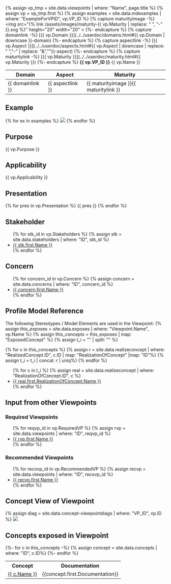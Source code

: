{% assign vp_tmp = site.data.viewpoints | where: "Name", page.title %}
{% assign vp = vp_tmp.first %}
{% assign examples = site.data.mdexamples | where: "ExampleForVPID", vp.VP_ID %}
{% capture maturityimage -%}
<img src="{% link /assets/images/maturity-{{ vp.Maturity | replace: " ", "-"  }}.svg %}" height="20" width="20" >
{%- endcapture %}
{% capture domainlink -%}
[{{ vp.Domain }}](../../userdoc/domains.html#{{ vp.Domain | downcase }}-domain)
{%- endcapture %}
{% capture aspectlink -%}
[{{ vp.Aspect }}](../../userdoc/aspects.html#{{ vp.Aspect | downcase | replace: " ","-" | replace: "&",""}}-aspect)
{%- endcapture %}
{% capture maturitylink -%}
[{{ vp.Maturity }}](../../userdoc/maturity.html#{{ vp.Maturity }})
{%- endcapture %}
**{{ vp.VP_ID }}** {{ vp.Name }}

|**Domain**|**Aspect**|**Maturity**|
| --- | --- | --- |
|{{ domainlink }}|{{ aspectlink }}|{{ maturityimage }}{{ maturitylink }}|

## Example
{% for ex in examples %}
<img src="../../diagrams/examples_md/exa{{ ex.ID }}.svg" />
{% endfor %}

## Purpose
{{ vp.Purpose }}

## Applicability
{{ vp.Applicability }}

## Presentation
{% for pres in vp.Presentation %}
{{ pres }}
{% endfor %}

## Stakeholder
<ul>
{% for stk_id in vp.Stakeholders %}
{% assign stk = site.data.stakeholders | where: "ID", stk_id %}
<li><A href="../../userdoc/stakeholders.html#{{ stk_id }}"> {{ stk.first.Name }} </A></li>
{% endfor %}
</ul>

## Concern
<ul>
{% for concern_id in vp.Concern %}
{% assign concern = site.data.concerns | where: "ID", concern_id %}
<li><A href="../../userdoc/concerns.html#{{ concern_id }}"> {{ concern.first.Name }} </A></li>
{% endfor %}
</ul>

## Profile Model Reference
The following Stereotypes / Model Elements are used in the Viewpoint:
{% assign this_exposes = site.data.exposes | where: "Viewpoint.Name", vp.Name %}
{% assign this_concepts = this_exposes | map: "ExposedConcept" %}
{% assign t_i = "" | split: "" %}

{% for c in this_concepts %}
{% assign r = site.data.realizeconcept | where: "RealizedConcept.ID", c.ID | map: "RealizationOfConcept" |map: "ID"%}
{% assign t_i = t_i | concat: r | uniq%}
{% endfor %}

<ul>
{% for c in t_i %}
{% assign real = site.data.realizeconcept | where: "RealizationOfConcept.ID", c %}
<li><A href="../../userdoc/stereotypes.html#{{ real.first.RealizationOfConcept.ID }}">{{ real.first.RealizationOfConcept.Name }}</A></li>
{% endfor %}
</ul>

## Input from other Viewpoints

### Required Viewpoints
<ul>
{% for reqvp_id in vp.RequiredVP %}
{% assign rvp = site.data.viewpoints | where: "ID", reqvp_id %}
<li><A href="{{ rvp.first.Name }}.html">{{ rvp.first.Name }}</A></li>
{% endfor %}
</ul>

### Recommended Viewpoints
<ul>
{% for recovp_id in vp.RecommendedVP %}
{% assign recvp = site.data.viewpoints | where: "ID", recovp_id %}
<li><A href="{{ recvp.first.Name }}.html">{{ recvp.first.Name }}</A></li>
{% endfor %}
</ul>

## Concept View of Viewpoint
{% assign diag = site.data.concept-viewpointdiags | where: "VP_ID", vp.ID %}
<img src="../../diagrams/examples_md/exa{{ diag.first.ID }}.svg" />

## Concepts exposed in Viewpoint
<table>
<tr><th>Concept</th><th>Documentation</th></tr>
{%- for c in this_concepts -%}
{% assign concept = site.data.concepts | where: "ID", c.ID%}
<tr><td><A href="../concepts.html#{{ c.ID }}">{{ c.Name }}</A></td><td>{{concept.first.Documentation}}</td></tr>
{%- endfor %}
</table>
